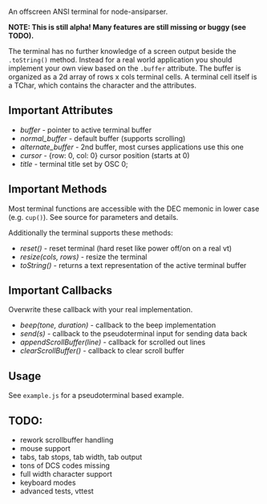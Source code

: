 An offscreen ANSI terminal for node-ansiparser.

**NOTE: This is still alpha! Many features are still missing or buggy (see TODO).**

The terminal has no further knowledge of a screen output beside the `.toString()`
method. Instead for a real world application you should implement your own view based
on the `.buffer` attribute. The buffer is organized as a 2d array of rows x cols terminal cells.
A terminal cell itself is a TChar, which contains the character and the attributes.

## Important Attributes

* *buffer*  - pointer to active terminal buffer
* *normal_buffer* - default buffer (supports scrolling)
* *alternate_buffer* - 2nd buffer, most curses applications use this one
* *cursor* - {row: 0, col: 0} cursor position (starts at 0)
* *title* - terminal title set by OSC 0;

## Important Methods
Most terminal functions are accessible with the DEC memonic in lower case (e.g. `cup()`).
See source for parameters and details.

Additionally the terminal supports these methods:

* *reset()* - reset terminal (hard reset like power off/on on a real vt)
* *resize(cols, rows)* - resize the terminal
* *toString()* - returns a text representation of the active terminal buffer

## Important Callbacks
Overwrite these callback with your real implementation.

* *beep(tone, duration)* - callback to the beep implementation
* *send(s)* - callback to the pseudoterminal input for sending data back
* *appendScrollBuffer(line)* - callback for scrolled out lines
* *clearScrollBuffer()* - callback to clear scroll buffer

## Usage
See `example.js` for a pseudoterminal based example.

## TODO:
 *  rework scrollbuffer handling
 *  mouse support
 *  tabs, tab stops, tab width, tab output
 *  tons of DCS codes missing
 *  full width character support
 *  keyboard modes
 *  advanced tests, vttest